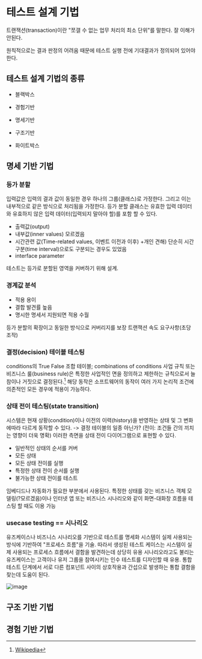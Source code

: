 # 테스트 설계 기법
트랜잭션(transaction)이란 "쪼갤 수 없는 업무 처리의 최소 단위"를 말한다. 잘 이해가 안된다.

원칙적으로는 결과 판정의 어려움 때문에 테스트 실행 전에 기대결과가 정의되어 있어야 한다.

## 테스트 설계 기법의 종류
- 블랙박스
- 경험기반
- 명세기반



- 구조기반
- 화이트박스

## 명세 기반 기법
### 등가 분할
입력값은 입력의 결과 값이 동일한 경우 하나의 그룹(클래스)로 가정한다.
그리고 이는 내부적으로 같은 방식으로 처리됨을 가정한다.
등가 분할 클래스는 유효한 입력 데이터와 유효하지 않은 입력 데이터(입력되지 말아야 할)를 포함 할 수 있다.

- 출력값(output)
- 내부값(inner values) 모르겠음
- 시간관련 값(Time-related values, 이벤트 이전과 이후) +개인 견해) 단순히 시간 구분(time interval)으로도 구분되는 경우도 있었음
- interface parameter

테스트는 등가로 분할된 영역을 커버하기 위해 설계.


### 경계값 분석
- 적용 용이
- 결합 발견률 높음
- 명시한 명세서 지원되면 적용 수월

등가 분할의 확장이고 동일한 방식으로 커버리지를 보장
트랜잭션 속도 요구사항(초당 조작)

### 결정(decision) 테이블 테스팅
conditions의 True False 조합 테이블; combinations of conditions
사업 규칙 또는 비즈니스 룰(business rule)은 특정한 사업적인 면을 정의하고 제한하는 규칙으로서 늘 참이나 거짓으로 결정된다.[^wiki]
해당 동작은 소프트웨어의 동작이 여러 가지 논리적 조건에 의존적인 모든 경우에 적용이 가능하다.

### 상태 전이 테스팅(state transition)
시스템은 현재 상황(condition)이나 이전의 이력(history)을 반영하는 상태 및 그 변화에따라 다르게 동작할 수 있다. -> 결정 테이블의 일종 아닌가? (전이: 조건들 간의 끼치는 영향이 더욱 명확)
이러한 측면을 상태 전이 다이어그램으로 표현할 수 있다.

- 일반적인 상태의 순서를 커버
- 모든 상태
- 모든 상태 전이를 실행
- 특정한 상태 전이 순서를 실행
- 불가능한 상태 전이를 테스트

임베디드나 자동화가 필요한 부분에서 사용된다.
특정한 상태를 갖는 비즈니스 객체 모델링(?모르겠음)이나 인터넷 앱 또는 비즈니스 시나리오와 같이 화면-대화창 흐름을 테스팅 할 때도 이용 가능


### usecase testing == 시나리오
유즈케이스나 비즈니스 시나리오를 기반으로 테스트를 명세화
시스템이 실제 사용되는 방식에 기반하여 "프로세스 흐름"을 기술. 따라서 생성된 테스트 케이스는 시스템이 실제 사용되는 프로세스 흐름에서 결함을 발견하는데 상당히 유용
시나리오라고도 불리는 유즈케이스는  고객이나 유저 그룹을 참여시키는 인수 테스트를 디자인할 때 유용.
통합 테스트 단계에서 서로 다른 컴포넌트 사이의 상호작용과 간섭으로 발생하는 통합 결함을 찾는데 도움이 된다.

![image](https://user-images.githubusercontent.com/46150052/167295735-80ded94e-c5f0-4a50-84eb-e8b4ba9faacb.png)

## 구조 기반 기법

## 경험 기반 기법



[^wiki]:[Wikipedia](https://ko.wikipedia.org/wiki/%EC%82%AC%EC%97%85_%EA%B7%9C%EC%B9%99)

